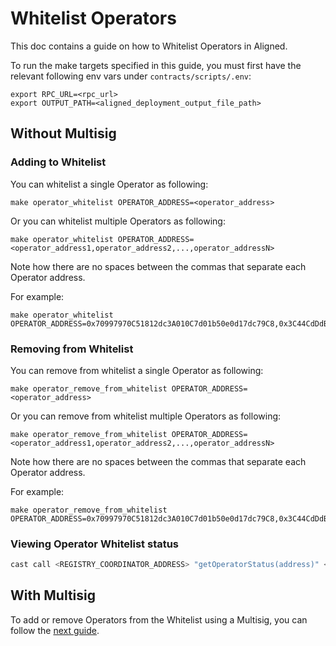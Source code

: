 # Whitelist Operators
This doc contains a guide on how to Whitelist Operators in Aligned.

To run the make targets specified in this guide, you must first have the relevant following env vars under `contracts/scripts/.env`:
```
export RPC_URL=<rpc_url>
export OUTPUT_PATH=<aligned_deployment_output_file_path>
```

## Without Multisig

### Adding to Whitelist

You can whitelist a single Operator as following:
```
make operator_whitelist OPERATOR_ADDRESS=<operator_address>
```

Or you can whitelist multiple Operators as following:
```
make operator_whitelist OPERATOR_ADDRESS=<operator_address1,operator_address2,...,operator_addressN>
```

Note how there are no spaces between the commas that separate each Operator address.

For example:
```
make operator_whitelist OPERATOR_ADDRESS=0x70997970C51812dc3A010C7d01b50e0d17dc79C8,0x3C44CdDdB6a900fa2b585dd299e03d12FA4293BC,0x90F79bf6EB2c4f870365E785982E1f101E93b906
```

### Removing from Whitelist

You can remove from whitelist a single Operator as following:
```
make operator_remove_from_whitelist OPERATOR_ADDRESS=<operator_address>
```

Or you can remove from whitelist multiple Operators as following:
```
make operator_remove_from_whitelist OPERATOR_ADDRESS=<operator_address1,operator_address2,...,operator_addressN>
```

Note how there are no spaces between the commas that separate each Operator address.

For example:
```
make operator_remove_from_whitelist OPERATOR_ADDRESS=0x70997970C51812dc3A010C7d01b50e0d17dc79C8,0x3C44CdDdB6a900fa2b585dd299e03d12FA4293BC,0x90F79bf6EB2c4f870365E785982E1f101E93b906
```

### Viewing Operator Whitelist status 

```bash
cast call <REGISTRY_COORDINATOR_ADDRESS> "getOperatorStatus(address)" <OPERATOR_ADDRESS>
```


## With Multisig

To add or remove Operators from the Whitelist using a Multisig, you can follow the [next guide](./5_b_whitelist_operators_with_multisig.md).
